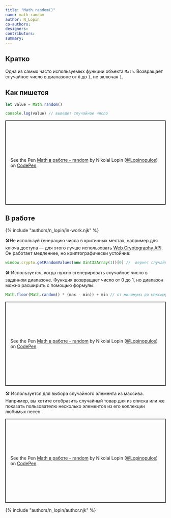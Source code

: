 ```yaml
---
title: "Math.random()"
name: math-random
author: N_Lopin
co-authors:
designers:
contributors:
summary:
---
```


## Кратко

Одна из самых часто используемых функции объекта `Math`. Возвращает случайное число в диапазоне от `0` до `1`, не включая `1`.

## Как пишется

```js
let value = Math.random()

console.log(value) // выведет случайное число
```

<p class="codepen" data-height="265" data-theme-id="light" data-default-tab="js,result" data-user="Lopinopulos" data-slug-hash="agoXBj" style="height: 265px; box-sizing: border-box; display: flex; align-items: center; justify-content: center; border: 2px solid; margin: 1em 0; padding: 1em;" data-pen-title="Math в работе - random">
  <span>See the Pen <a href="https://codepen.io/Lopinopulos/pen/agoXBj">
  Math в работе - random</a> by Nikolai Lopin (<a href="https://codepen.io/Lopinopulos">@Lopinopulos</a>)
  on <a href="https://codepen.io">CodePen</a>.</span>
</p>

## В работе

{% include "authors/n_lopin/in-work.njk" %}

🛠Не используй генерацию числа в критичных местах, например для ключа доступа — для этого лучше использовать [Web Cryptography API](https://www.w3.org/TR/WebCryptoAPI/). Он работает медленнее, но криптографически устойчив:

```js
window.crypto.getRandomValues(new Uint32Array(1))[0] //  вернет случайное число от 0 до 2^32
```

🛠 Используется, когда нужно сгенерировать случайное число в заданном диапазоне. Функция возвращает число от 0 до 1, но диапазон можно расширить с помощью формулы:

```js
Math.floor(Math.random() * (max - min)) + min // от минимума до максимума, не включая максимум
```

<p class="codepen" data-height="265" data-theme-id="light" data-default-tab="html,result" data-user="Lopinopulos" data-slug-hash="ewOxWV" style="height: 265px; box-sizing: border-box; display: flex; align-items: center; justify-content: center; border: 2px solid; margin: 1em 0; padding: 1em;" data-pen-title="Math в работе - random">
  <span>See the Pen <a href="https://codepen.io/Lopinopulos/pen/ewOxWV">
  Math в работе - random</a> by Nikolai Lopin (<a href="https://codepen.io/Lopinopulos">@Lopinopulos</a>)
  on <a href="https://codepen.io">CodePen</a>.</span>
</p>

🛠 Используется для выбора случайного элемента из массива. Например, вы хотите отобразить случайный товар дня из списка или же показать пользователю несколько элементов из его коллекции любимых песен.

<p class="codepen" data-height="265" data-theme-id="light" data-default-tab="js,result" data-user="Lopinopulos" data-slug-hash="KjPJey" style="height: 265px; box-sizing: border-box; display: flex; align-items: center; justify-content: center; border: 2px solid; margin: 1em 0; padding: 1em;" data-pen-title="Math в работе - random">
  <span>See the Pen <a href="https://codepen.io/Lopinopulos/pen/KjPJey">
  Math в работе - random</a> by Nikolai Lopin (<a href="https://codepen.io/Lopinopulos">@Lopinopulos</a>)
  on <a href="https://codepen.io">CodePen</a>.</span>
</p>
<script async src="https://static.codepen.io/assets/embed/ei.js"></script>

{% include "authors/n_lopin/author.njk" %}
